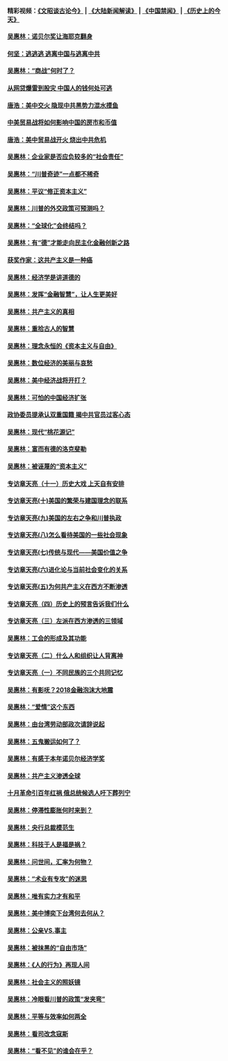#### 精彩视频：[《文昭谈古论今》](https://github.com/gfw-breaker/wenzhao/blob/master/README.md?t=12231231) | [《大陆新闻解读》](https://github.com/gfw-breaker/ntdtv-comedy/blob/master/README.md?t=12231231) | [《中国禁闻》](https://github.com/gfw-breaker/ntdtv-news/blob/master/README.md?t=12231231) | [《历史上的今天》](https://github.com/gfw-breaker/today-in-history/blob/master/README.md?t=12231231) 

#### [吴惠林：诺贝尔奖让海耶克翻身](../pages/nsc423/n10890049.md?t=12231231) 

#### [何坚：逃逃逃 逃离中国与逃离中共](../pages/nsc423/n10592891.md?t=12231231) 

#### [吴惠林：“商战”何时了？](../pages/nsc423/n10573558.md?t=12231231) 

#### [从网贷爆雷到股灾 中国人的钱何处可逃](../pages/nsc423/n10572800.md?t=12231231) 

#### [唐浩：美中交火 隐现中共黑势力混水摸鱼](../pages/nsc423/n10544040.md?t=12231231) 

#### [中美贸易战将如何影响中国的房市和币值](../pages/nsc423/n10543697.md?t=12231231) 

#### [唐浩：美中贸易战开火 烧出中共危机](../pages/nsc423/n10540126.md?t=12231231) 

#### [吴惠林：企业家是否应负较多的“社会责任”](../pages/nsc423/n10535022.md?t=12231231) 

#### [吴惠林：“川普奇迹”一点都不稀奇](../pages/nsc423/n10512808.md?t=12231231) 

#### [吴惠林：平议“修正资本主义”](../pages/nsc423/n10495724.md?t=12231231) 

#### [吴惠林：川普的外交政策可预测吗？](../pages/nsc423/n10462387.md?t=12231231) 

#### [吴惠林：“全球化”会终结吗？](../pages/nsc423/n10452838.md?t=12231231) 

#### [吴惠林：有“德”才能走向民主化金融创新之路](../pages/nsc423/n10432292.md?t=12231231) 

#### [获奖作家：这共产主义是一种癌](../pages/nsc423/n10431541.md?t=12231231) 

#### [吴惠林：经济学是讲道德的](../pages/nsc423/n10398014.md?t=12231231) 

#### [吴惠林：发挥“金融智慧”，让人生更美好](../pages/nsc423/n10375019.md?t=12231231) 

#### [吴惠林：共产主义的真相](../pages/nsc423/n10351394.md?t=12231231) 

#### [吴惠林：重拾古人的智慧](../pages/nsc423/n10337691.md?t=12231231) 

#### [吴惠林：理念永恒的《资本主义与自由》](../pages/nsc423/n10316274.md?t=12231231) 

#### [吴惠林：数位经济的美丽与哀愁](../pages/nsc423/n10292946.md?t=12231231) 

#### [吴惠林：美中经济战将开打？](../pages/nsc423/n10258825.md?t=12231231) 

#### [吴惠林：可怕的中国经济扩张](../pages/nsc423/n10219147.md?t=12231231) 

#### [政协委员提承认双重国籍 揭中共官员过客心态](../pages/nsc423/n10208809.md?t=12231231) 

#### [吴惠林：现代“桃花源记”](../pages/nsc423/n10185234.md?t=12231231) 

#### [吴惠林：富而有德的洛克斐勒](../pages/nsc423/n10142264.md?t=12231231) 

#### [吴惠林：被诬蔑的“资本主义”](../pages/nsc423/n10124816.md?t=12231231) 

#### [专访章天亮（十一）历史大戏 上天自有安排](../pages/nsc423/n10094905.md?t=12231231) 

#### [专访章天亮(十)美国的繁荣与建国理念的联系](../pages/nsc423/n10094899.md?t=12231231) 

#### [专访章天亮(九)美国的左右之争和川普执政](../pages/nsc423/n10094889.md?t=12231231) 

#### [专访章天亮(八)怎么看待美国的一些社会现象](../pages/nsc423/n10094857.md?t=12231231) 

#### [专访章天亮(七)传统与现代——美国价值之争](../pages/nsc423/n10093140.md?t=12231231) 

#### [专访章天亮(六)进化论与当前社会变化的关系](../pages/nsc423/n10092036.md?t=12231231) 

#### [专访章天亮(五)为何共产主义在西方不断渗透](../pages/nsc423/n10083620.md?t=12231231) 

#### [专访章天亮（四）历史上的预言告诉我们什么](../pages/nsc423/n10083606.md?t=12231231) 

#### [专访章天亮（三）左派在西方渗透的三领域](../pages/nsc423/n10081115.md?t=12231231) 

#### [吴惠林：工会的形成及其功能](../pages/nsc423/n10080633.md?t=12231231) 

#### [专访章天亮（二）什么人和组织让人背离神](../pages/nsc423/n10076637.md?t=12231231) 

#### [专访章天亮（一）不同民族的三个共同记忆](../pages/nsc423/n10074188.md?t=12231231) 

#### [吴惠林：有影呒？2018金融泡沫大地震](../pages/nsc423/n10040534.md?t=12231231) 

#### [吴惠林：“爱情”这个东西](../pages/nsc423/n10019423.md?t=12231231) 

#### [吴惠林：由台湾劳动部政次请辞说起](../pages/nsc423/n9979679.md?t=12231231) 

#### [吴惠林：五鬼搬运如何了？](../pages/nsc423/n9925338.md?t=12231231) 

#### [吴惠林：有感于本年诺贝尔经济学奖](../pages/nsc423/n9871883.md?t=12231231) 

#### [吴惠林：共产主义渗透全球](../pages/nsc423/n9812748.md?t=12231231) 

#### [十月革命引百年红祸 俄总统候选人吁下葬列宁](../pages/nsc423/n9810182.md?t=12231231) 

#### [吴惠林：停滞性膨胀何时来到？](../pages/nsc423/n9764136.md?t=12231231) 

#### [吴惠林：央行总裁模范生](../pages/nsc423/n9728134.md?t=12231231) 

#### [吴惠林：科技于人是福是祸？](../pages/nsc423/n9672982.md?t=12231231) 

#### [吴惠林：问世间，汇率为何物？](../pages/nsc423/n9621788.md?t=12231231) 

#### [吴惠林：“术业有专攻”的迷思](../pages/nsc423/n9580363.md?t=12231231) 

#### [吴惠林：唯有实力才有和平](../pages/nsc423/n9529599.md?t=12231231) 

#### [吴惠林：美中博奕下台湾何去何从？](../pages/nsc423/n9483598.md?t=12231231) 

#### [吴惠林：公亲VS.事主](../pages/nsc423/n9425637.md?t=12231231) 

#### [吴惠林：被抹黑的“自由市场”](../pages/nsc423/n9351545.md?t=12231231) 

#### [吴惠林：《人的行为》再现人间](../pages/nsc423/n9296339.md?t=12231231) 

#### [吴惠林：社会主义的照妖镜](../pages/nsc423/n9243460.md?t=12231231) 

#### [吴惠林：冷眼看川普的政策“发夹弯”](../pages/nsc423/n9120684.md?t=12231231) 

#### [吴惠林：平等与效率如何两全](../pages/nsc423/n9075430.md?t=12231231) 

#### [吴惠林：看司改念寇斯](../pages/nsc423/n9024915.md?t=12231231) 

#### [吴惠林：“看不见”的谁会在乎？](../pages/nsc423/n8977488.md?t=12231231) 

